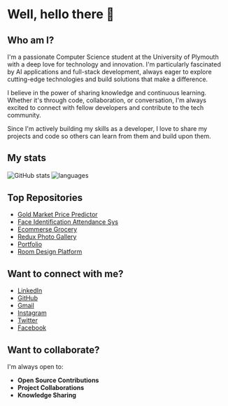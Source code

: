 # Well, hello there 👋

## Who am I?

I'm a passionate Computer Science student at the University of Plymouth with a deep love for technology and innovation. I'm particularly fascinated by AI applications and full-stack development, always eager to explore cutting-edge technologies and build solutions that make a difference.

I believe in the power of sharing knowledge and continuous learning. Whether it's through code, collaboration, or conversation, I'm always excited to connect with fellow developers and contribute to the tech community.

Since I'm actively building my skills as a developer, I love to share my projects and code so others can learn from them and build upon them.

## My stats

<img align="center" src="https://github-readme-stats.vercel.app/api?username=prashankulathunga&show_icons=true&include_all_commits=true&theme=dracula" alt="GitHub stats" />
<img align="center" src="https://github-readme-stats.vercel.app/api/top-langs/?username=prashankulathunga&&exclude_repo=prashankulathunga&layout=compact&theme=dracula" alt="languages"/>

## Top Repositories

* [Gold Market Price Predictor](https://github.com/prashankulathunga/portfolio) 
* [Face Identification Attendance Sys](https://github.com/prashankulathunga/react-task-manager) 
* [Ecommerse Grocery](https://github.com/prashankulathunga/python-data-analysis) 
* [Redux Photo Gallery](https://github.com/prashankulathunga/js-algorithms) 
* [Portfolio](https://github.com/prashankulathunga/ai-projects) 
* [Room Design Platform](https://github.com/prashankulathunga/fullstack-apps) 

## Want to connect with me?

* [LinkedIn](https://www.linkedin.com/in/prashan-kulathunga-673421294/)
* [GitHub](https://github.com/prashankulathunga)
* [Gmail](mailto:prashan.kulathunga@gmail.com)
* [Instagram](https://www.instagram.com/prashankulathunga/)
* [Twitter](https://twitter.com/prashankulathunga)
* [Facebook](https://www.facebook.com/prashankulathunga)

## Want to collaborate?

I'm always open to:
* **Open Source Contributions** 
* **Project Collaborations** 
* **Knowledge Sharing** 
